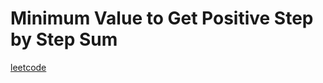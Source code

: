 Minimum Value to Get Positive Step by Step Sum
==============================================
[leetcode](https://leetcode.com/problems/minimum-value-to-get-positive-step-by-step-sum/)